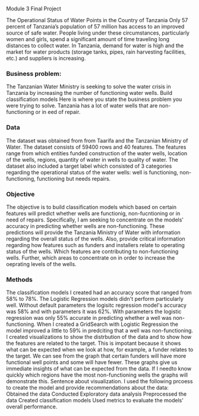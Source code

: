 Module 3 Final Project

The Operational Status of Water Points in the Country of Tanzania
Only 57 percent of Tanzania’s population of 57 million has access to an improved source of safe water. People living under these circumstances, particularly women and girls, spend a significant amount of time traveling long distances to collect water. In Tanzania, demand for water is high and the market for water products (storage tanks, pipes, rain harvesting facilities, etc.) and suppliers is increasing.

### Business problem:
The Tanzanian Water Ministry is seeking to solve the water crisis in Tanzania by increasing the number of functioning water wells. Build classification models Here is where you state the business problem you were trying to solve. Tanzania has a lot of water wells that are non-functioning or in eed of repair.

### Data
The dataset was obtained from from Taarifa and the Tanzanian Ministry of Water. The dataset consists of 59400 rows and 40 features. The features range from which entities funded construction of the water wells, location of the wells, regions, quantity of water in wells to quality of water. The dataset also included a target label which consisted of 3 categories regarding the operational status of the water wells: well is functioning, non-functioning, functioning but needs repairs.

### Objective
The objective is to build classification models which based on certain features will predict whether wells are functionig, non-fucntioning or in need of repairs. Specifically, I am seeking to concentrate on the models' accuracy in predicting whether wells are non-functioning. These predictions will provide the Tanzania Ministry of Water with information regarding the overall status of the wells. Also, provide critical information regarding how features such as funders and installers relate to operating status of the wells. Which features are contributing to non-functioning wells. Further, which areas to concentrate on in order to increase the oeprating levels of the wells.

### Methods
The classification models I created had an accuracy score that ranged from 58% to 78%. The Logistic Regression models didn't perform particularly well. Without default parameters the logisitc regression model's accuracy was 58% and with parameters it was 62%. With parameters the logistic regression was only 55% accurate in predicting whether a well was non-functioning. When I created a GridSearch with Logistic Regression the model improved a little to 59% in predciting that a well was non-functioning.
I created visualizations to show the distrbution of the data and to show how the features are related to the target. This is impotant because it shows what can be expected when we look at how, for example, a funder relates to the target. We can see from the graph that certain funders will have more functional well points and some will have fewer. These graphs give us immediate insights of what can be expected from the data. If I needto know quickly which regions have the most non-functioning wells the graphs will demonstrate this. Sentence about visualization.
I used the following prcoess to create the model and provide recommendations about the data: 
Obtained the data
Conducted Exploratory data analysis
Preprocessed the data
Created classification models
Used metrics to evaluate the models' overall performance.

